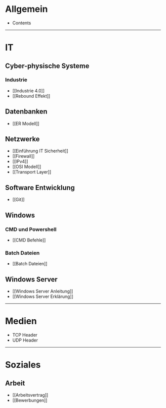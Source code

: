 # Allgemein
- Contents

---
# IT
## Cyber-physische Systeme
### Industrie
- [[Industrie 4.0]]
- [[Rebound Effekt]]
## Datenbanken
- [[ER Modell]]
## Netzwerke
- [[Einführung IT Sicherheit]]
- [[Firewall]]
- [[IPv4]]
- [[OSI Modell]]
- [[Transport Layer]]
## Software Entwicklung
- [[Git]]
## Windows 
### CMD und Powershell
- [[CMD Befehle]]
### Batch Dateien
- [[Batch Dateien]]
## Windows Server
- [[Windows Server Anleitung]]
- [[Windows Server Erklärung]]

---

# Medien
 
- TCP Header
- UDP Header

---

# Soziales
## Arbeit
- [[Arbeitsvertrag]]
- [[Bewerbungen]]
